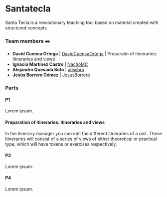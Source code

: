 # Santatecla
Santa Tecla is a revolutionary teaching tool based on material created with structured concepts

### Team members ✒️


* **David Cuenca Ortega**     | [DavidCuencaOrtega](https://github.com/DavidCuencaOrtega) | Preparatin of itineraries: itineraries and views
* **Ignacio Martínez Castro** | [NachoMC](https://github.com/NachoMC)
* **Alejandro Quesada Soto**  | [alexibro](https://github.com/alexibro)
* **Jesús Borrero Gómez**     | [JesusBorrero](https://github.com/JesusBorrero)

### Parts

#### P1
Lorem ipsum.

#### Preparation of itineraries: itineraries and views

In the itinerary manager you can edit the different itineraries of a unit. These itineraries will consist of a series of views of either theoretical or practical type, which will have tokens or exercises respectively.

#### P3
Lorem ipsum.
#### P4
Lorem ipsum.
